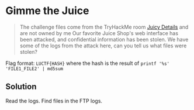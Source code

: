 # Gimme the Juice
> The challenge files come from the TryHackMe room [Juicy Details](https://tryhackme.com/room/juicydetails) and are not owned by me
Our favorite Juice Shop's web interface has been attacked, and confidential information has been stolen. We have some of the logs from the attack here, can you tell us what files were stolen?

Flag format: `LUCTF{HASH}` where the hash is the result of `printf '%s' 'FILE1_FILE2' | md5sum`

## Solution
Read the logs. Find files in the FTP logs. 